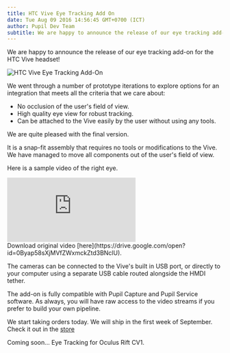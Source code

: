 ```yaml
---
title: HTC Vive Eye Tracking Add On
date: Tue Aug 09 2016 14:56:45 GMT+0700 (ICT)
author: Pupil Dev Team
subtitle: We are happy to announce the release of our eye tracking add-on for the HTC Vive headset. 120hz binocular eye tracking for the Vive... 
---
```


We are happy to announce the release of our eye tracking add-on for the HTC Vive headset!

<img src="../../../../media/images/additional_products/web/htcviveb.png" class='Feature-image' alt="HTC Vive Eye Tracking Add-On" title="HTC Vive eye tracking add on">

We went through a number of prototype iterations to explore options for an integration that meets all the criteria that we care about:
  + No occlusion of the user's field of view.
  + High quality eye view for robust tracking.
  + Can be attached to the Vive easily by the user without using any tools.

We are quite pleased with the final version.

It is a snap-fit assembly that requires no tools or modifications to the Vive. We have managed to move all components out of the user's field of view. 

Here is a sample video of the right eye.

<div class="Feature-video-container-16by9">
	<iframe class="Feature-video" src="https://www.youtube.com/embed/DpOUeKS5Ntk?rel=0&amp;showinfo=0" frameborder="0" allowfullscreen></iframe>
</div>
Download original video [here](https://drive.google.com/open?id=0Byap58sXjMVfZWxmckZtd3BNclU).

The cameras can be connected to the Vive's built in USB port, or directly to your computer using a separate USB cable routed alongside the HMDI tether.

The add-on is fully compatible with Pupil Capture and Pupil Service software. As always, you will have raw access to the video streams if you prefer to build your own pipeline. 

We start taking orders today. We will ship in the first week of September. Check it out in the [store](/store#products)

Coming soon...
Eye Tracking for Oculus Rift CV1.

